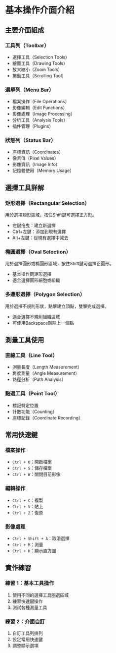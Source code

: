 # 基本操作介面介紹

## 主要介面組成

### 工具列（Toolbar）
- 選擇工具（Selection Tools）
- 繪圖工具（Drawing Tools）
- 放大縮小（Zoom Tools）
- 捲動工具（Scrolling Tool）

### 選單列（Menu Bar）
- 檔案操作（File Operations）
- 影像編輯（Edit Functions）
- 影像處理（Image Processing）
- 分析工具（Analysis Tools）
- 插件管理（Plugins）

### 狀態列（Status Bar）
- 座標資訊（Coordinates）
- 像素值（Pixel Values）
- 影像資訊（Image Info）
- 記憶體使用（Memory Usage）

## 選擇工具詳解

### 矩形選擇（Rectangular Selection）
用於選擇矩形區域，按住Shift鍵可選擇正方形。
- 左鍵拖曳：建立新選擇
- Ctrl+左鍵：添加到現有選擇
- Alt+左鍵：從現有選擇中減去

### 橢圓選擇（Oval Selection）
用於選擇圓形或橢圓形區域，按住Shift鍵可選擇正圓形。
- 基本操作同矩形選擇
- 適合選擇圓形細胞或組織

### 多邊形選擇（Polygon Selection）
用於選擇不規則形狀，點擊建立頂點，雙擊完成選擇。
- 適合選擇不規則組織區域
- 可使用Backspace刪除上一個點

## 測量工具使用

### 直線工具（Line Tool）
- 測量長度（Length Measurement）
- 角度測量（Angle Measurement）
- 路徑分析（Path Analysis）

### 點選工具（Point Tool）
- 標記特定位置
- 計數功能（Counting）
- 座標記錄（Coordinate Recording）

## 常用快速鍵

### 檔案操作
- `Ctrl + O`：開啟檔案
- `Ctrl + S`：儲存檔案
- `Ctrl + W`：關閉目前影像

### 編輯操作
- `Ctrl + C`：複製
- `Ctrl + V`：貼上
- `Ctrl + Z`：復原

### 影像處理
- `Ctrl + Shift + A`：取消選擇
- `Ctrl + M`：測量
- `Ctrl + H`：顯示直方圖

## 實作練習

### 練習 1：基本工具操作
1. 使用不同的選擇工具圈選區域
2. 練習快速鍵操作
3. 測試各種測量工具

### 練習 2：介面自訂
1. 自訂工具列排列
2. 設定常用快速鍵
3. 調整顯示選項

